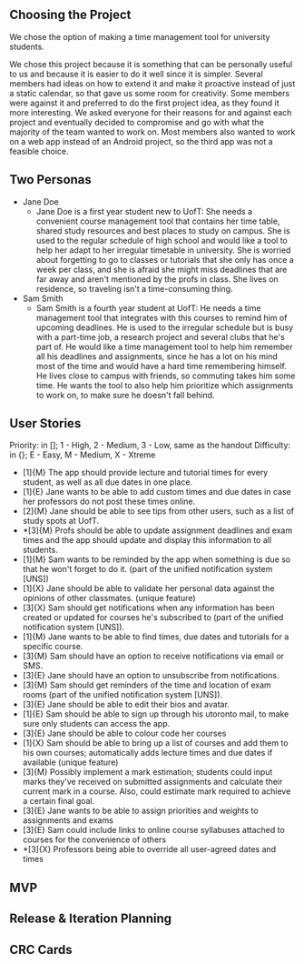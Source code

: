## Choosing the Project
We chose the option of making a time management tool for university students.

We chose this project because it is something that can be personally useful to us and because it is easier to do it well since it is simpler. Several members had ideas on how to extend it and make it proactive instead of just a static calendar, so that gave us some room for creativity. Some members were against it and preferred to do the first project idea, as they found it more interesting. We asked everyone for their reasons for and against each project and eventually decided to compromise and go with what the majority of the team wanted to work on. Most members also wanted to work on a web app instead of an Android project, so the third app was not a feasible choice.

## Two Personas
* Jane Doe
  * Jane Doe is a first year student new to UofT: She needs a convenient course management tool that contains her time table, shared study resources and best places to study on campus. She is used to the regular schedule of high school and would like a tool to help her adapt to her irregular timetable in university. She is worried about forgetting to go to classes or tutorials that she only has once a week per class, and she is afraid she might miss deadlines that are far away and aren't mentioned by the profs in class. She lives on residence, so traveling isn't a time-consuming thing.
* Sam Smith
  * Sam Smith is a fourth year student at UofT: He needs a time management tool that integrates with this courses to remind him of upcoming deadlines. He is used to the irregular schedule but is busy with a part-time job, a research project and several clubs that he's part of. He would like a time management tool to help him remember all his deadlines and assignments, since he has a lot on his mind most of the time and would have a hard time remembering himself. He lives close to campus with friends, so commuting takes him some time. He wants the tool to also help him prioritize which assignments to work on, to make sure he doesn't fall behind.

## User Stories
Priority: in []; 1 - High, 2 - Medium, 3 - Low, same as the handout
Difficulty: in {}; E - Easy, M - Medium, X - Xtreme

* [1]{M} The app should provide lecture and tutorial times for every student, as well as all due dates in one place.
* [1]{E} Jane wants to be able to add custom times and due dates in case her professors do not post these times online.
* [2]{M} Jane should be able to see tips from other users, such as a list of study spots at UofT.
* *[3]{M} Profs should be able to update assignment deadlines and exam times and the app should update and display this information to all students.
* [1]{M} Sam wants to be reminded by the app when something is due so that he won't forget to do it. (part of the unified notification system [UNS])
* [1]{X} Jane should be able to validate her personal data against the opinions of other classmates. (unique feature)
* [3]{X} Sam should get notifications when any information has been created or updated for courses he's subscribed to (part of the unified notification system [UNS]).
* [1]{M} Jane wants to be able to find times, due dates and tutorials for a specific course.
* [3]{M} Sam should have an option to receive notifications via email or SMS.
* [3]{E} Jane should have an option to unsubscribe from notifications.
* [3]{M} Sam should get reminders of the time and location of exam rooms (part of the unified notification system [UNS]).
* [3]{E} Jane should be able to edit their bios and avatar.
* [1]{E} Sam should be able to sign up through his utoronto mail, to make sure only students can access the app.
* [3]{E} Jane should be able to colour code her courses
* [1]{X} Sam should be able to bring up a list of courses and add them to his own courses; automatically adds lecture times and due dates if available (unique feature)
* [3]{M} Possibly implement a mark estimation; students could input marks they've received on submitted assignments and calculate their current mark in a course. Also, could estimate mark required to achieve a certain final goal.
* [3]{E} Jane wants to be able to assign priorities and weights to assignments and exams
* [3]{E} Sam could include links to online course syllabuses attached to courses for the convenience of others
* *[3]{X} Professors being able to override all user-agreed dates and times


## MVP

## Release & Iteration Planning

## CRC Cards
